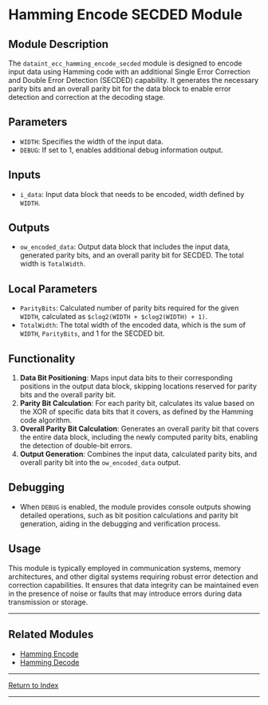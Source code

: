 # Hamming Encode SECDED Module

## Module Description

The `dataint_ecc_hamming_encode_secded` module is designed to encode input data using Hamming code with an additional Single Error Correction and Double Error Detection (SECDED) capability. It generates the necessary parity bits and an overall parity bit for the data block to enable error detection and correction at the decoding stage.

## Parameters

- `WIDTH`: Specifies the width of the input data.
- `DEBUG`: If set to 1, enables additional debug information output.

## Inputs

- `i_data`: Input data block that needs to be encoded, width defined by `WIDTH`.

## Outputs

- `ow_encoded_data`: Output data block that includes the input data, generated parity bits, and an overall parity bit for SECDED. The total width is `TotalWidth`.

## Local Parameters

- `ParityBits`: Calculated number of parity bits required for the given `WIDTH`, calculated as `$clog2(WIDTH + $clog2(WIDTH) + 1)`.
- `TotalWidth`: The total width of the encoded data, which is the sum of `WIDTH`, `ParityBits`, and 1 for the SECDED bit.

## Functionality

1. **Data Bit Positioning**: Maps input data bits to their corresponding positions in the output data block, skipping locations reserved for parity bits and the overall parity bit.
2. **Parity Bit Calculation**: For each parity bit, calculates its value based on the XOR of specific data bits that it covers, as defined by the Hamming code algorithm.
3. **Overall Parity Bit Calculation**: Generates an overall parity bit that covers the entire data block, including the newly computed parity bits, enabling the detection of double-bit errors.
4. **Output Generation**: Combines the input data, calculated parity bits, and overall parity bit into the `ow_encoded_data` output.

## Debugging

- When `DEBUG` is enabled, the module provides console outputs showing detailed operations, such as bit position calculations and parity bit generation, aiding in the debugging and verification process.

## Usage

This module is typically employed in communication systems, memory architectures, and other digital systems requiring robust error detection and correction capabilities. It ensures that data integrity can be maintained even in the presence of noise or faults that may introduce errors during data transmission or storage.

---

## Related Modules

- [Hamming Encode](dataint_ecc_hamming_encode_secded.md)
- [Hamming Decode](dataint_ecc_hamming_decode_secded.md)

---

[Return to Index](index.md)

---
